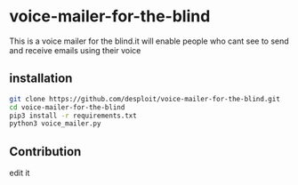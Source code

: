 # voice-mailer-for-the-blind
This is a voice mailer for the blind.it will enable people who cant see to send and receive emails
using their voice
## installation
```bash
git clone https://github.com/desploit/voice-mailer-for-the-blind.git
cd voice-mailer-for-the-blind
pip3 install -r requirements.txt
python3 voice_mailer.py
```
## Contribution
edit it 
